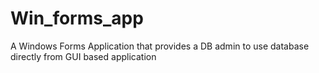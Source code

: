 # Win_forms_app
A Windows Forms Application that provides a DB admin to use database directly from GUI based application
